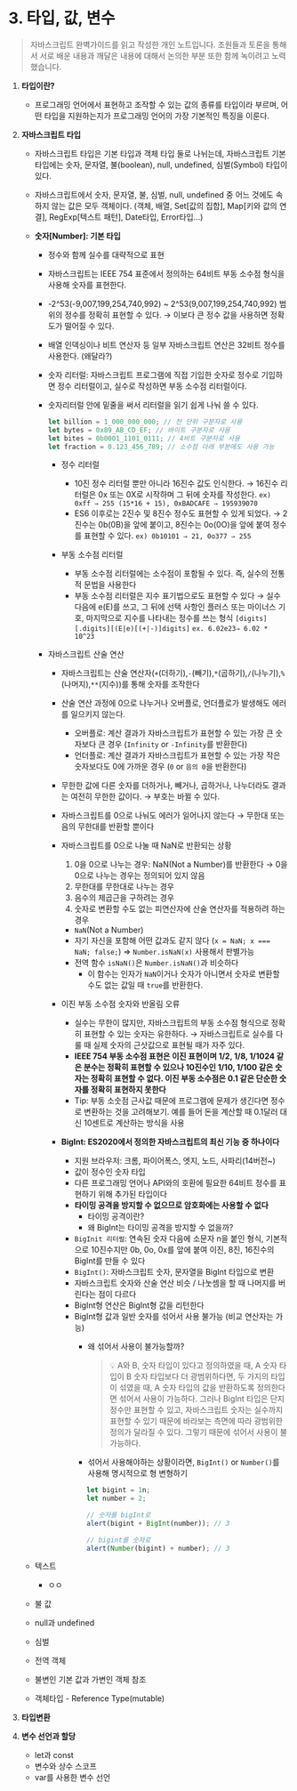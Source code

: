 # 3. 타입, 값, 변수

> 자바스크립트 완벽가이드를 읽고 작성한 개인 노트입니다. 조원들과 토론을 통해서 서로 배운 내용과 깨달은 내용에 대해서 논의한 부분 또한 함께 녹이려고 노력했습니다.
>
1. **타입이란?**
   - 프로그래밍 언어에서 표현하고 조작할 수 있는 값의 종류를 타입이라 부르며, 어떤 타입을 지원하는지가 프로그래밍 언어의 가장 기본적인 특징을 이룬다.

2. **자바스크립트 타입**
   - 자바스크립트 타입은 기본 타입과 객체 타입 둘로 나뉘는데, 자바스크립트 기본 타입에는 숫자, 문자열, 불(boolean), null, undefined, 심벌(Symbol) 타입이 있다.
   - 자바스크립트에서 숫자, 문자열, 불, 심벌, null, undefined 중 어느 것에도 속하지 않는 값은 모두 객체이다. (객체, 배열, Set[값의 집합], Map[키와 값의 연결], RegExp[텍스트 패턴], Date타입, Error타입...)

   - **숫자[Number]: 기본 타입**
      - 정수와 함께 실수를 대략적으로 표현
      - 자바스크립트는 IEEE 754 표준에서 정의하는 64비트 부동 소수점 형식을 사용해 숫자를 표현한다.
      - -2^53(-9,007,199,254,740,992) ~ 2^53(9,007,199,254,740,992) 범위의 정수를 정확히 표현할 수 있다. → 이보다 큰 정수 값을 사용하면 정확도가 떨어질 수 있다.
      - 배열 인덱싱이나 비트 연산자 등 일부 자바스크립트 연산은 32비트 정수를 사용한다. (왜달라?)
      - 숫자 리터럴: 자바스크립트 프로그램에 직접 기입한 숫자로 정수로 기입하면 정수 리터럴이고, 실수로 작성하면 부동 소수점 리터럴이다.
      - 숫자리터럴 안에 밑줄을 써서 리터럴을 읽기 쉽게 나눠 쓸 수 있다.

          ```jsx
          let billion = 1_000_000_000; // 천 단위 구분자로 사용
          let bytes = 0x89_AB_CD_EF; // 바이트 구분자로 사용
          let bites = 0b0001_1101_0111; // 4비트 구분자로 사용 
          let fraction = 0.123_456_789; // 소수점 아래 부분에도 사용 가능
          ```

         - 정수 리터럴
            - 10진 정수 리터럴 뿐만 아니라 16진수 값도 인식한다. → 16진수 리터럴은 0x 또는 0X로 시작하며 그 뒤에 숫자를 작성한다. `ex) 0xff ⇒ 255 (15*16 + 15), 0xBADCAFE ⇒ 195939070`
            - ES6 이후로는 2진수 및 8진수 정수도 표현할 수 있게 되었다. → 2진수는 0b(0B)을 앞에 붙이고, 8진수는 0o(0O)을 앞에 붙여 정수를 표현할 수 있다. `ex) 0b10101 ⇒ 21, 0o377 ⇒ 255`

         - 부동 소수점 리터럴
            - 부동 소수점 리터럴에는 소수점이 포함될 수 있다. 즉, 실수의 전통적 문법을 사용한다
            - 부동 소수점 리터럴은 지수 표기법으로도 표현할 수 있다 → 실수 다음에 e(E)를 쓰고, 그 뒤에 선택 사항인 플러스 또는 마이너스 기호, 마지막으로 지수를 나타내는 정수를 쓰는 형식 `[digits][.digits][(E|e)[(+|-)]digits]` `ex. 6.02e23⇒ 6.02 * 10^23`

      - 자바스크립트 산술 연산
         - 자바스크립트는 산술 연산자(`+`(더하기),`-`(빼기),`*`(곱하기),`/`(나누기),`%`(나머지),`**`(지수))를 통해 숫자를 조작한다
         - 산술 연산 과정에 0으로 나누거나 오버플로, 언더플로가 발생해도 에러를 일으키지 않는다.
            - 오버플로: 계산 결과가 자바스크립트가 표현할 수 있는 가장 큰 숫자보다 큰 경우  (`Infinity` or `-Infinity`를 반환한다)
            - 언더플로: 계산 결과가 자바스크립트가 표현할 수 있는 가장 작은 숫자보다도 0에 가까운 경우 (`0` or `음의 0`을 반환한다)

         - 무한한 값에 다른 숫자를 더하거나, 빼거나, 곱하거나, 나누더라도 결과는 여전히 무한한 값이다. → 부호는 바뀔 수 있다.
         - 자바스크립트를 0으로 나눠도 에러가 일어나지 않는다 → 무한대 또는 음의 무한대를 반환할 뿐이다
         - 자바스크립트를 0으로 나눌 때 NaN로 반환되는 상황
            1. 0을 0으로 나누는 경우: NaN(Not a Number)를 반환한다 → 0을 0으로 나누는 경우는 정의되어 있지 않음
            2. 무한대를 무한대로 나누는 경우
            3. 음수의 제곱근을 구하려는 경우
            4. 숫자로 변환할 수도 없는 피연산자에 산술 연산자를 적용하려 하는 경우

             - `NaN`(Not  a Number)
             - 자기 자신을 포함해 어떤 값과도 같지 않다 (`x = NaN; x === NaN; false;`) ⇒ `Number.isNaN(x)` 사용해서 판별가능
             - 전역 함수 `isNaN()`은 `Number.isNaN()`과 비슷하다
                 - 이 함수는 인자가 `NaN`이거나 숫자가 아니면서 숫자로 변환할 수도 없는 값일 때 `true`를 반환한다.

        - 이진 부동 소수점 숫자와 반올림 오류
            - 실수는 무한이 많지만, 자바스크립트의 부동 소수점 형식으로 정확히 표현할 수 있는 숫자는 유한하다. → 자바스크립트로 실수를 다룰 때 실제 숫자의 근삿값으로 표현될 때가 자주 있다.
            - **IEEE 754 부동 소수점 표현은 이진 표현이며 1/2, 1/8, 1/1024 같은 분수는 정확히 표현할 수 있으나 10진수인 1/10, 1/100 같은 숫자는 정확히 표현할 수 없다. 이진 부동 소수점은 0.1 같은 단순한 숫자를 정확히 표현하지 못한다**
            - Tip: 부동 소숫점 근사값 때문에 프로그램에 문제가 생긴다면 정수로 변환하는 것을 고려해보기. 예를 들어 돈을 계산할 때 0.1달러 대신 10센트로 계산하는 방식을 사용

        - **BigInt: ES2020에서 정의한 자바스크립트의 최신 기능 중 하나이다**
            - 지원 브라우저: 크롬, 파이어폭스, 엣지, 노드, 사파리(14버전~)
            - 값이 정수인 숫자 타입
            - 다른 프로그래밍 언어나 API와의 호환에 필요한 64비트 정수를 표현하기 위해 추가된 타입이다
            - **타이밍 공격을 방지할 수 없으므로 암호화에는 사용할 수 없다**
                - 타이밍 공격이란?
                - 왜 BigInt는 타이밍 공격을 방지할 수 없을까?
            - `BigInit 리터럴`:  연속된 숫자 다음에 소문자 n을 붙인 형식, 기본적으로 10진수지만 0b, 0o, 0x를 앞에 붙여 이진, 8진, 16진수의 BigInt를 만들 수 있다
            - `BigInt()`: 자바스크립트 숫자, 문자열을 BigInt 타입으로 변환
            - 자바스크립트 숫자와 산술 연산 비슷 / 나눗셈을 할 때 나머지를 버린다는 점이 다르다
            - BigInt형 연산은 BigInt형 값을 리턴한다
            - BigInt형 값과 일반 숫자를 섞어서 사용 불가능 (비교 연산자는 가능)
                - 왜 섞어서 사용이 불가능할까?
                    
                    > 💡 A와 B, 숫자 타입이 있다고 정의하였을 때, A 숫자 타입이 B 숫자 타입보다 더 광범위하다면, 두 가지의 타입이 섞였을 때, A 숫자 타입의 값을 반환하도록 정의한다면 섞어서 사용이 가능하다.
                    > 그러나 BigInt 타입은 단지 정수만 표현할 수 있고, 자바스크립트 숫자는 실수까지 표현할 수 있기 때문에 바라보는 측면에 따라 광범위한 정의가 달라질 수 있다. 그렇기 때문에 섞어서 사용이 불가능하다.
                
                - 섞어서 사용해야하는 상황이라면, `BigInt()` or `Number()`를 사용해 명시적으로 형 변형하기
                 ```jsx
                    let bigint = 1n;
                    let number = 2;
                    
                    // 숫자를 bigInt로 
                    alert(bigint + BigInt(number)); // 3
                    
                    // bigint를 숫자로 
                    alert(Number(bigint) + number); // 3
                 ```
   - 텍스트
     - ㅇㅇ
   - 불 값
   - null과 undefined
   - 심벌
   - 전역 객체
   - 불변인 기본 값과 가변인 객체 참조
   - 객체타입 - Reference Type(mutable)

3. **타입변환**
4. **변수 선언과 할당**
   - let과 const
   - 변수와 상수 스코프
   - var를 사용한 변수 선언
